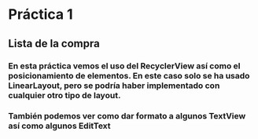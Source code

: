 # Práctica 1
## Lista de la compra
### En esta práctica vemos el uso del RecyclerView así como el posicionamiento de elementos. En este caso solo se ha usado LinearLayout, pero se podría haber implementado con cualquier otro tipo de layout.
### También podemos ver como dar formato a algunos TextView así como algunos EditText

